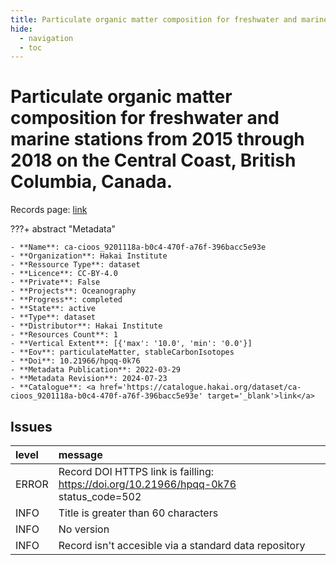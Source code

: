 ```yaml
---
title: Particulate organic matter composition for freshwater and marine stations from 2015 through 2018 on the Central Coast, British Columbia, Canada.
hide:
  - navigation
  - toc
---
```


# Particulate organic matter composition for freshwater and marine stations from 2015 through 2018 on the Central Coast, British Columbia, Canada.

Records page: <a href='https://catalogue.hakai.org/dataset/ca-cioos_9201118a-b0c4-470f-a76f-396bacc5e93e' target='_blank'>link</a>

???+ abstract "Metadata"

    - **Name**: ca-cioos_9201118a-b0c4-470f-a76f-396bacc5e93e 
    - **Organization**: Hakai Institute 
    - **Ressource Type**: dataset 
    - **Licence**: CC-BY-4.0 
    - **Private**: False 
    - **Projects**: Oceanography 
    - **Progress**: completed 
    - **State**: active 
    - **Type**: dataset 
    - **Distributor**: Hakai Institute 
    - **Resources Count**: 1 
    - **Vertical Extent**: [{'max': '10.0', 'min': '0.0'}] 
    - **Eov**: particulateMatter, stableCarbonIsotopes 
    - **Doi**: 10.21966/hpqq-0k76 
    - **Metadata Publication**: 2022-03-29 
    - **Metadata Revision**: 2024-07-23 
    - **Catalogue**: <a href='https://catalogue.hakai.org/dataset/ca-cioos_9201118a-b0c4-470f-a76f-396bacc5e93e' target='_blank'>link</a> 

<div id='map'></div>




## Issues
| level   | message                                                                               |
|:--------|:--------------------------------------------------------------------------------------|
| ERROR   | Record DOI HTTPS link is failling: https://doi.org/10.21966/hpqq-0k76 status_code=502 |
| INFO    | Title is greater than 60 characters                                                   |
| INFO    | No version                                                                            |
| INFO    | Record isn't accesible via a standard data repository                                 |


<script>
   document.addEventListener("DOMContentLoaded", function() {
    var map = L.map('map').setView([51.505, -125.09], 5);
    L.tileLayer('https://tile.openstreetmap.org/{z}/{x}/{y}.png', {
        maxZoom: 19,
        attribution: '&copy; <a href="http://www.openstreetmap.org/copyright">OpenStreetMap</a>'
    }).addTo(map);
    var geojsonFeature = {
        "type": "Feature",
        "properties": {
            "name" : "Particulate organic matter composition for freshwater and marine stations from 2015 through 2018 on the Central Coast, British Columbia, Canada."
        },
        "geometry": {'type': 'Polygon', 'coordinates': [[[-128.3, 51.27], [-126.6, 51.27], [-126.6, 51.93], [-128.3, 51.93], [-128.3, 51.27]]]}
    }
    L.geoJSON(geojsonFeature).addTo(map);
   })
</script>